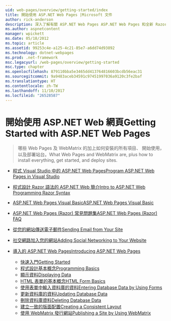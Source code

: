 ```yaml
---
uid: web-pages/overview/getting-started/index
title: 開始使用 ASP.NET Web Pages |Microsoft 文件
author: rick-anderson
description: 深入了解有關 ASP.NET Web Pages ASP.NET Web Pages 和全新 Razor 語法提供快速、 親近且輕量方式結合伺服器程式碼與 HTML t...
ms.author: aspnetcontent
manager: wpickett
ms.date: 05/18/2012
ms.topic: article
ms.assetid: 99253c4e-a125-4c21-85e7-a6dd74d93892
ms.technology: dotnet-webpages
ms.prod: .net-framework
msc.legacyurl: /web-pages/overview/getting-started
msc.type: chapter
ms.openlocfilehash: 879110bba5e3465dd413764816603bcdb56eac31
ms.sourcegitcommit: 9a9483aceb34591c97451997036a9120c3fe2baf
ms.translationtype: HT
ms.contentlocale: zh-TW
ms.lasthandoff: 11/10/2017
ms.locfileid: "26528587"
---
```

<a name="getting-started-with-aspnet-web-pages"></a><span data-ttu-id="a1fdb-103">開始使用 ASP.NET Web 網頁</span><span class="sxs-lookup"><span data-stu-id="a1fdb-103">Getting Started with ASP.NET Web Pages</span></span>
====================
> <span data-ttu-id="a1fdb-104">哪些 Web Pages 及 WebMatrix 的加上如何安裝的所有項目、 開始使用，以及部署站台。</span><span class="sxs-lookup"><span data-stu-id="a1fdb-104">What Web Pages and WebMatrix are, plus how to install everything, get started, and deploy sites.</span></span>


- [<span data-ttu-id="a1fdb-105">程式 Visual Studio 中的 ASP.NET Web Pages</span><span class="sxs-lookup"><span data-stu-id="a1fdb-105">Program ASP.NET Web Pages in Visual Studio</span></span>](program-asp-net-web-pages-in-visual-studio.md)
- [<span data-ttu-id="a1fdb-106">程式設計 Razor 語法的 ASP.NET Web 簡介</span><span class="sxs-lookup"><span data-stu-id="a1fdb-106">Intro to ASP.NET Web Programming Razor Syntax</span></span>](introducing-razor-syntax-c.md)
- [<span data-ttu-id="a1fdb-107">ASP.NET Web Pages Visual Basic</span><span class="sxs-lookup"><span data-stu-id="a1fdb-107">ASP.NET Web Pages Visual Basic</span></span>](introducing-razor-syntax-vb.md)
- [<span data-ttu-id="a1fdb-108">ASP.NET Web Pages (Razor) 常見問題集</span><span class="sxs-lookup"><span data-stu-id="a1fdb-108">ASP.NET Web Pages (Razor) FAQ</span></span>](aspnet-web-pages-razor-faq.md)
- [<span data-ttu-id="a1fdb-109">從您的網站傳送電子郵件</span><span class="sxs-lookup"><span data-stu-id="a1fdb-109">Sending Email from Your Site</span></span>](11-adding-email-to-your-web-site.md)
- [<span data-ttu-id="a1fdb-110">社交網路加入您的網站</span><span class="sxs-lookup"><span data-stu-id="a1fdb-110">Adding Social Networking to Your Website</span></span>](13-adding-social-networking-to-your-web-site.md)
- [<span data-ttu-id="a1fdb-111">導入的 ASP.NET Web Pages</span><span class="sxs-lookup"><span data-stu-id="a1fdb-111">Introducing ASP.NET Web Pages</span></span>](introducing-aspnet-web-pages-2/index.md)

    - [<span data-ttu-id="a1fdb-112">快速入門</span><span class="sxs-lookup"><span data-stu-id="a1fdb-112">Getting Started</span></span>](introducing-aspnet-web-pages-2/getting-started.md)
    - [<span data-ttu-id="a1fdb-113">程式設計基本概念</span><span class="sxs-lookup"><span data-stu-id="a1fdb-113">Programming Basics</span></span>](introducing-aspnet-web-pages-2/intro-to-web-pages-programming.md)
    - [<span data-ttu-id="a1fdb-114">顯示資料</span><span class="sxs-lookup"><span data-stu-id="a1fdb-114">Displaying Data</span></span>](introducing-aspnet-web-pages-2/displaying-data.md)
    - [<span data-ttu-id="a1fdb-115">HTML 表單的基本概念</span><span class="sxs-lookup"><span data-stu-id="a1fdb-115">HTML Form Basics</span></span>](introducing-aspnet-web-pages-2/form-basics.md)
    - [<span data-ttu-id="a1fdb-116">使用表單中輸入資料庫的資料</span><span class="sxs-lookup"><span data-stu-id="a1fdb-116">Entering Database Data by Using Forms</span></span>](introducing-aspnet-web-pages-2/entering-data.md)
    - [<span data-ttu-id="a1fdb-117">更新資料庫的資料</span><span class="sxs-lookup"><span data-stu-id="a1fdb-117">Updating Database Data</span></span>](introducing-aspnet-web-pages-2/updating-data.md)
    - [<span data-ttu-id="a1fdb-118">刪除資料庫資料</span><span class="sxs-lookup"><span data-stu-id="a1fdb-118">Deleting Database Data</span></span>](introducing-aspnet-web-pages-2/deleting-data.md)
    - [<span data-ttu-id="a1fdb-119">建立一致的版面配置</span><span class="sxs-lookup"><span data-stu-id="a1fdb-119">Creating a Consistent Layout</span></span>](introducing-aspnet-web-pages-2/layouts.md)
    - [<span data-ttu-id="a1fdb-120">使用 WebMatrix 發行網站</span><span class="sxs-lookup"><span data-stu-id="a1fdb-120">Publishing a Site by Using WebMatrix</span></span>](introducing-aspnet-web-pages-2/publishing.md)

